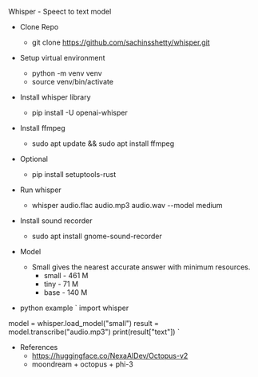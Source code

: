 Whisper - Speect to text model


- Clone Repo
  - git clone https://github.com/sachinsshetty/whisper.git
- Setup virtual environment
  - python -m venv venv
  - source venv/bin/activate
- Install whisper library
    - pip install -U openai-whisper
- Install ffmpeg
    - sudo apt update && sudo apt install ffmpeg
- Optional
    - pip install setuptools-rust
- Run whisper
    - whisper audio.flac audio.mp3 audio.wav --model medium


- Install sound recorder
    - sudo apt install gnome-sound-recorder


- Model
    - Small gives the nearest accurate answer with minimum resources.
        - small - 461 M
        - tiny - 71 M
        - base - 140 M


- python example
`
import whisper

model = whisper.load_model("small")
result = model.transcribe("audio.mp3")
print(result["text"])
`


- References
    - https://huggingface.co/NexaAIDev/Octopus-v2
    - moondream + octopus + phi-3